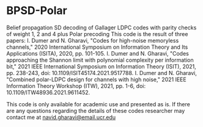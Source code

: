 # BPSD-Polar
Belief propagation SD decoding of Gallager LDPC codes with parity checks of weight 1, 2 and 4 plus Polar precoding
This code is the result of three papers:
I. Dumer and N. Gharavi, "Codes for high-noise memoryless channels," 2020 International Symposium on Information Theory and Its Applications (ISITA), 2020, pp. 101-105.
I. Dumer and N. Gharavi, "Codes approaching the Shannon limit with polynomial complexity per information bit," 2021 IEEE International Symposium on Information Theory (ISIT), 2021, pp. 238-243, doi: 10.1109/ISIT45174.2021.9517788.
I. Dumer and N. Gharavi, "Combined polar-LDPC design for channels with high noise," 2021 IEEE Information Theory Workshop (ITW), 2021, pp. 1-6, doi: 10.1109/ITW48936.2021.9611452.

This code is only available for academic use and presented as is.
If there are any questions regarding the details of these codes researcher may contact me at navid.gharavi@email.ucr.edu 
